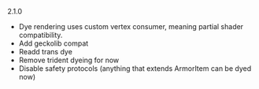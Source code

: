 2.1.0
* Dye rendering uses custom vertex consumer, meaning partial shader
compatibility.
* Add geckolib compat
* Readd trans dye
* Remove trident dyeing for now
* Disable safety protocols (anything that extends ArmorItem can
be dyed now)